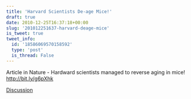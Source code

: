 ```yaml
---
title: 'Harvard Scientists De-age Mice!'
draft: true
date: 2010-12-25T16:37:18+00:00
slug: '201012251637-harvard-deage-mice'
is_tweet: true
tweet_info:
  id: '18586069570158592'
  type: 'post'
  is_thread: False
---
```




Article in Nature - Hardward scientists managed to reverse aging in mice! http://bit.ly/g6pXhk

[Discussion](https://x.com/sytelus/status/18586069570158592)
